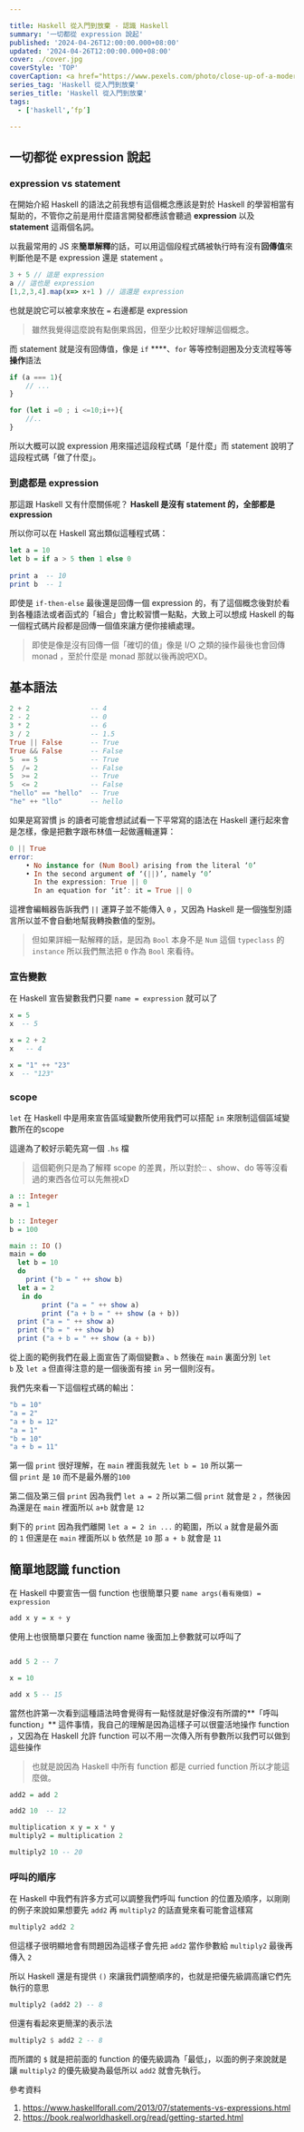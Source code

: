 ```yaml
---

title: Haskell 從入門到放棄 - 認識 Haskell
summary: '一切都從 expression 說起'
published: '2024-04-26T12:00:00.000+08:00'
updated: '2024-04-26T12:00:00.000+08:00'
cover: ./cover.jpg
coverStyle: 'TOP'
coverCaption: <a href="https://www.pexels.com/photo/close-up-of-a-modern-building-facade-13078441/>Photo by Robert Kozakiewicz </a>
series_tag: 'Haskell 從入門到放棄'
series_title: 'Haskell 從入門到放棄'
tags:
  - ['haskell',’fp’]

---
```

## 一切都從 expression 說起

### expression vs statement

在開始介紹 Haskell 的語法之前我想有這個概念應該是對於 Haskell 的學習相當有幫助的，不管你之前是用什麼語言開發都應該會聽過 **expression** 以及 **statement** 這兩個名詞。

以我最常用的 JS 來**簡單解釋**的話，可以用這個段程式碼被執行時有沒有**回傳值**來判斷他是不是 expression 還是 statement 。

```js
3 + 5 // 這是 expression
a // 這也是 expression
[1,2,3,4].map(x=> x+1 ) // 這還是 expression
```

也就是說它可以被拿來放在 `=` 右邊都是 expression

> 雖然我覺得這麼說有點倒果爲因，但至少比較好理解這個概念。
> 

而 statement 就是沒有回傳值，像是 `if` ****、`for` 等等控制迴圈及分支流程等等**操作**語法

```js
if (a === 1){
	// ...
}

for (let i =0 ; i <=10;i++){
	//..
}
```

所以大概可以說 expression 用來描述這段程式碼「是什麼」而 statement 說明了這段程式碼「做了什麼」。

### 到處都是 expression

那這跟 Haskell 又有什麼關係呢？ **Haskell 是沒有 statement 的，全部都是 expression**

所以你可以在 Haskell 寫出類似這種程式碼：

```hs
let a = 10
let b = if a > 5 then 1 else 0
    
print a  -- 10
print b  -- 1
```

即使是 `if-then-else` 最後還是回傳一個 expression 的，有了這個概念後對於看到各種語法或者函式的「組合」會比較習慣一點點，大致上可以想成 Haskell 的每一個程式碼片段都是回傳一個值來讓方便你接續處理。

> 即使是像是沒有回傳一個「確切的值」像是 I/O 之類的操作最後也會回傳 monad ，至於什麼是 monad 那就以後再說吧XD。
> 

## 基本語法

```hs
2 + 2               -- 4
2 - 2               -- 0
3 * 2               -- 6
3 / 2               -- 1.5
True || False       -- True
True && False       -- False
5  == 5             -- True
5  /= 2             -- False
5  >= 2             -- True
5  <= 2             -- False
"hello" == "hello"  -- True
"he" ++ "llo"       -- hello
```

如果是寫習慣 js 的讀者可能會想試試看一下平常寫的語法在 Haskell 運行起來會是怎樣，像是把數字跟布林值一起做邏輯運算：

```hs
0 || True
error:
    • No instance for (Num Bool) arising from the literal ‘0’
    • In the second argument of ‘(||)’, namely ‘0’
      In the expression: True || 0
      In an equation for ‘it’: it = True || 0

```

這裡會編輯器告訴我們 `||` 運算子並不能傳入 `0` ，又因為 Haskell 是一個強型別語言所以並不會自動地幫我轉換數值的型別。

> 但如果詳細一點解釋的話，是因為 `Bool` 本身不是 `Num` 這個 `typeclass` 的 `instance` 所以我們無法把 `0` 作為 `Bool` 來看待。
> 

### 宣告變數

在 Haskell 宣告變數我們只要 `name = expression` 就可以了

```hs
x = 5
x  -- 5

x = 2 + 2
x   -- 4

x = "1" ++ "23"
x  -- "123"

```

### scope

`let` 在 Haskell 中是用來宣告區域變數所使用我們可以搭配 `in` 來限制這個區域變數所在的scope

這邊為了較好示範先寫一個 `.hs` 檔

> 這個範例只是為了解釋 scope 的差異，所以對於:: 、show、do 等等沒看過的東西各位可以先無視xD
> 

```hs
a :: Integer
a = 1

b :: Integer
b = 100

main :: IO ()
main = do
  let b = 10
  do
    print ("b = " ++ show b)
  let a = 2
   in do
        print ("a = " ++ show a)
        print ("a + b = " ++ show (a + b))
  print ("a = " ++ show a)
  print ("b = " ++ show b)
  print ("a + b = " ++ show (a + b))

```

從上面的範例我們在最上面宣告了兩個變數`a` 、`b` 然後在 `main` 裏面分別 `let b` 及 `let a` 但直得注意的是一個後面有接 `in` 另一個則沒有。

我們先來看一下這個程式碼的輸出：

```hs
"b = 10"
"a = 2"
"a + b = 12"
"a = 1"
"b = 10"
"a + b = 11"

```

第一個 `print` 很好理解，在 `main` 裡面我就先 `let b = 10` 所以第一個 `print` 是 `10` 而不是最外層的`100`

第二個及第三個 `print` 因為我們 `let a = 2` 所以第二個 `print` 就會是 `2` ，然後因為還是在 `main` 裡面所以 `a+b` 就會是 `12`

剩下的 `print` 因為我們離開 `let a = 2 in ...` 的範圍，所以 `a` 就會是最外面的 `1` 但還是在 `main` 裡面所以 `b` 依然是 `10` 那 `a + b` 就會是 `11`

## 簡單地認識 function

在 Haskell 中要宣告一個 function 也很簡單只要 `name args(看有幾個) = expression`

```hs
add x y = x + y
```

使用上也很簡單只要在 function name 後面加上參數就可以呼叫了

```hs

add 5 2 -- 7

x = 10

add x 5 -- 15
```

當然也許第一次看到這種語法時會覺得有一點怪就是好像沒有所謂的**「呼叫 function」** 這件事情，我自己的理解是因為這樣子可以很靈活地操作 function ，又因為在 Haskell 允許 function 可以不用一次傳入所有參數所以我們可以做到這些操作

> 也就是說因為 Haskell 中所有 function 都是 curried function 所以才能這麼做。
 

```hs
add2 = add 2

add2 10  -- 12

multiplication x y = x * y
multiply2 = multiplication 2

multiply2 10 -- 20
```

### 呼叫的順序

在 Haskell 中我們有許多方式可以調整我們呼叫 function 的位置及順序，以剛剛的例子來說如果想要先 `add2` 再 `multiply2` 的話直覺來看可能會這樣寫

```hs
multiply2 add2 2
```

但這樣子很明顯地會有問題因為這樣子會先把 `add2`  當作參數給 `multiply2` 最後再傳入 `2` 

所以 Haskell 還是有提供 `()`  來讓我們調整順序的，也就是把優先級調高讓它們先執行的意思

```hs
multiply2 (add2 2) -- 8
```

但還有看起來更簡潔的表示法

```hs
multiply2 $ add2 2 -- 8
```

而所謂的 `$` 就是把前面的 function 的優先級調為「最低」，以面的例子來說就是讓 `multiply2` 的優先級變為最低所以 `add2` 就會先執行。

參考資料

1. https://www.haskellforall.com/2013/07/statements-vs-expressions.html
2. https://book.realworldhaskell.org/read/getting-started.html